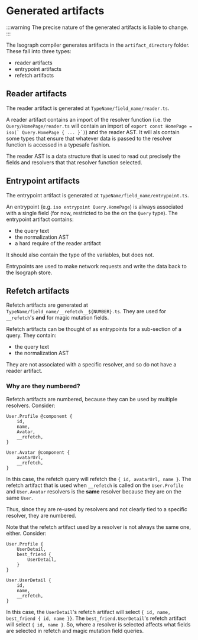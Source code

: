 # Generated artifacts

:::warning
The precise nature of the generated artifacts is liable to change.
:::

The Isograph compiler generates artifacts in the `artifact_directory` folder. These fall into three types:

- reader artifacts
- entrypoint artifacts
- refetch artifacts

## Reader artifacts

The reader artifact is generated at `TypeName/field_name/reader.ts`.

A reader artifact contains an import of the resolver function (i.e. the `Query/HomePage/reader.ts` will contain an import of ``export const HomePage = iso(` Query.HomePage { ... }`)``) and the reader AST. It will als contain some types that ensure that whatever data is passed to the resolver function is accessed in a typesafe fashion.

The reader AST is a data structure that is used to read out precisely the fields and resolvers that that resolver function selected.

## Entrypoint artifacts

The entrypoint artifact is generated at `TypeName/field_name/entrypoint.ts`.

An entrypoint (e.g. `iso entrypoint Query.HomePage`) is always associated with a single field (for now, restricted to be the on the `Query` type). The entrypoint artifact contains:

- the query text
- the normalization AST
- a hard require of the reader artifact

It should also contain the type of the variables, but does not.

Entrypoints are used to make network requests and write the data back to the Isograph store.

## Refetch artifacts

Refetch artifacts are generated at `TypeName/field_name/__refetch__${NUMBER}.ts`. They are used for `__refetch`'s **and** for magic mutation fields.

Refetch artifacts can be thought of as entrypoints for a sub-section of a query. They contain:

- the query text
- the normalization AST

They are not associated with a specific resolver, and so do not have a reader artifact.

### Why are they numbered?

Refetch artifacts are numbered, because they can be used by multiple resolvers. Consider:

```
User.Profile @component {
    id,
    name,
    Avatar,
    __refetch,
}

User.Avatar @component {
    avatarUrl,
    __refetch,
}
```

In this case, the refetch query will refetch the `{ id, avatarUrl, name }`. The refetch artifact that is used when `__refetch` is called on the `User.Profile` and `User.Avatar` resolvers is the **same** resolver because they are on the same `User`.

Thus, since they are re-used by resolvers and not clearly tied to a specific resolver, they are numbered.

Note that the refetch artifact used by a resolver is not always the same one, either. Consider:

```
User.Profile {
    UserDetail,
    best_friend {
        UserDetail,
    }
}

User.UserDetail {
    id,
    name,
    __refetch,
}
```

In this case, the `UserDetail`'s refetch artifact will select `{ id, name, best_friend { id, name }}`. The `best_friend.UserDetail`'s refetch artifact will select `{ id, name }`. So, where a resolver is selected affects what fields are selected in refetch and magic mutation field queries.
